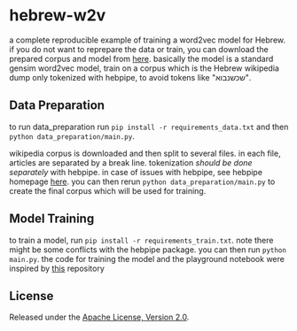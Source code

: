 # hebrew-w2v
a complete reproducible example of training a word2vec model for Hebrew. if you do not want to reprepare the data or train,
you can download the prepared corpus and model from [here](https://drive.google.com/drive/folders/1RDj6Gaa5t4jtd-VtsAqyZWyk6e7o2Xux?usp=sharing).
basically the model is a standard gensim word2vec model, train on a corpus which is the Hebrew wikipedia dump only tokenized with hebpipe, to avoid tokens like "שכשנבוא".

## Data Preparation
to run data_preparation run `pip install -r requirements_data.txt` and then `python data_preparation/main.py`. 

wikipedia corpus is downloaded and then split to several files. in each file, articles are separated by a break line.
tokenization *should be done separately* with hebpipe. 
in case of issues with hebpipe, see hebpipe homepage [here](https://github.com/amir-zeldes/HebPipe).
you can then rerun `python data_preparation/main.py` to create the final corpus which will be used for training.

## Model Training
to train a model, run `pip install -r requirements_train.txt`. note there might be some conflicts with the hebpipe package.
you can then run `python main.py`. the code for training the model and the playground notebook were inspired by 
[this](https://github.com/liorshk/wordembedding-hebrew/blob/master/word2vec.py) repository 


## License
Released under the [Apache License, Version 2.0](https://www.apache.org/licenses/LICENSE-2.0).